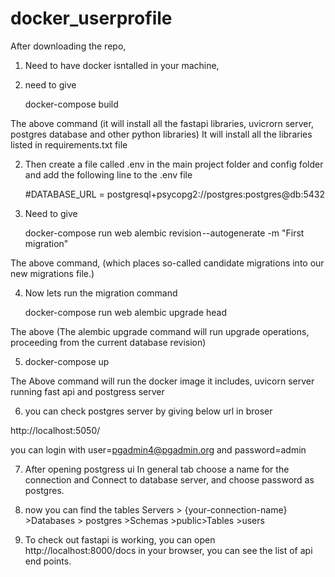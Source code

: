 # docker_userprofile
After downloading the repo, 
1. Need to have docker isntalled in your machine,
2. need to give 

    docker-compose build
    
The above command  (it will install all the fastapi libraries, uvicrorn server, postgres database and other python libraries)
It will install all the libraries listed in requirements.txt file

2. Then create a file called .env in the main project folder and config folder and add the following line to the .env file

   #DATABASE_URL = postgresql+psycopg2://postgres:postgres@db:5432

3. Need to give 

   docker-compose run web alembic revision --autogenerate -m "First migration" 

The above command, (which places so-called candidate migrations into our new migrations file.)

4. Now lets run the migration command 

   docker-compose run web alembic upgrade head

The above (The alembic upgrade command will run upgrade operations, proceeding from the current database revision)

5. docker-compose up 

The Above command will run the docker image it includes, uvicorn server running fast api and postgress server

6. you can check postgres server by giving below  url in broser 

http://localhost:5050/

you can login with user=pgadmin4@pgadmin.org and password=admin


7. After opening postgress ui In general tab choose a name for the connection and Connect to database server, and choose password as postgres.

8. now you can find the tables Servers > {your-connection-name} >Databases > postgres >Schemas >public>Tables >users

9. To check out fastapi is working, you can open http://localhost:8000/docs in your browser, you can see the list of api end points.


